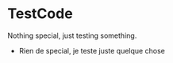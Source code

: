 # TestCode
Nothing special, just testing something.


  - Rien de special, je teste juste quelque chose
  
